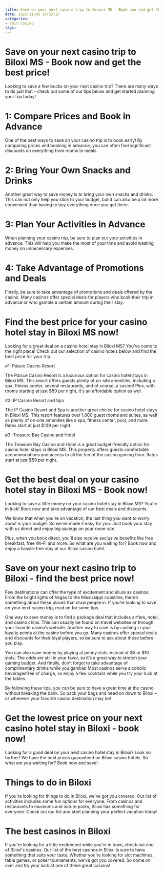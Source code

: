 ```yaml
---
title: Save on your next casino trip to Biloxi MS   Book now and get the best price!
date: 2022-11-03 14:53:27
categories:
- 7bit Casino
tags:
---
```



#  Save on your next casino trip to Biloxi MS - Book now and get the best price!

Looking to save a few bucks on your next casino trip? There are many ways to do just that - check out some of our tips below and get started planning your trip today!

# 1: Compare Prices and Book in Advance

One of the best ways to save on your casino trip is to book early! By comparing prices and booking in advance, you can often find significant discounts on everything from rooms to meals.

# 2: Bring Your Own Snacks and Drinks

Another great way to save money is to bring your own snacks and drinks. This can not only help you stick to your budget, but it can also be a lot more convenient than having to buy everything once you get there.

# 3: Plan Your Activities in Advance

When planning your casino trip, be sure to plan out your activities in advance. This will help you make the most of your time and avoid wasting money on unnecessary expenses.

# 4: Take Advantage of Promotions and Deals

Finally, be sure to take advantage of promotions and deals offered by the casino. Many casinos offer special deals for players who book their trip in advance or who gamble a certain amount during their stay.

#  Find the best price for your casino hotel stay in Biloxi MS now!

Looking for a great deal on a casino hotel stay in Biloxi MS? You've come to the right place! Check out our selection of casino hotels below and find the best price for your trip.

#1: Palace Casino Resort

The Palace Casino Resort is a luxurious option for casino hotel stays in Biloxi MS. This resort offers guests plenty of on-site amenities, including a spa, fitness center, several restaurants, and of course, a casino! Plus, with rooms starting at just $89 per night, it's an affordable option as well.

#2: IP Casino Resort and Spa

The IP Casino Resort and Spa is another great choice for casino hotel stays in Biloxi MS. This resort features over 1,000 guest rooms and suites, as well as plenty of on-site amenities like a spa, fitness center, pool, and more. Rates start at just $129 per night.

#3: Treasure Bay Casino and Hotel

The Treasure Bay Casino and Hotel is a great budget-friendly option for casino hotel stays in Biloxi MS. This property offers guests comfortable accommodations and access to all the fun of the casino gaming floor. Rates start at just $59 per night.

#  Get the best deal on your casino hotel stay in Biloxi MS - Book now!

Looking to save a little money on your casino hotel stay in Biloxi MS? You're in luck! Book now and take advantage of our best deals and discounts.

We know that when you're on vacation, the last thing you want to worry about is your budget. So we've made it easy for you. Just book your stay with us direct and enjoy big savings on your room rate.

Plus, when you book direct, you'll also receive exclusive benefits like free breakfast, free Wi-Fi and more. So what are you waiting for? Book now and enjoy a hassle-free stay at our Biloxi casino hotel.

#  Save on your next casino trip to Biloxi - find the best price now!

Few destinations can offer the type of excitement and allure as casinos. From the bright lights of Vegas to the Mississippi coastline, there’s something about these places that draw people in. If you’re looking to save on your next casino trip, read on for some tips.

One way to save money is to find a package deal that includes airfare, hotel, and casino chips. This can usually be found on travel websites or through your favorite casino’s website. Another way to save is by cashing in your loyalty points at the casino before you go. Many casinos offer special deals and discounts for their loyal players, so be sure to ask about those before you play.

You can also save money by playing at penny slots instead of $5 or $10 slots. The odds are still in your favor, so it’s a great way to stretch your gaming budget. And finally, don’t forget to take advantage of complimentary drinks while you gamble! Most casinos serve alcoholic beveragesfree of charge, so enjoy a few cocktails while you try your luck at the tables.

By following these tips, you can be sure to have a great time at the casino without breaking the bank. So pack your bags and head on down to Biloxi – or wherever your favorite casino destination may be!

#  Get the lowest price on your next casino hotel stay in Biloxi - book now!

Looking for a good deal on your next casino hotel stay in Biloxi? Look no further! We have the best prices guaranteed on Biloxi casino hotels. So what are you waiting for? Book now and save!

# Things to do in Biloxi

If you're looking for things to do in Biloxi, we've got you covered. Our list of activities includes some fun options for everyone. From casinos and restaurants to museums and nature parks, Biloxi has something for everyone. Check out our list and start planning your perfect vacation today!

# The best casinos in Biloxi

If you're looking for a little excitement while you're in town, check out one of Biloxi's casinos. Our list of the best casinos in Biloxi is sure to have something that suits your taste. Whether you're looking for slot machines, table games, or poker tournaments, we've got you covered. So come on over and try your luck at one of these great casinos!